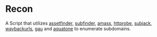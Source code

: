 # Recon

A Script that utilizes [assetfinder](https://github.com/tomnomnom/assetfinder), [subfinder](https://github.com/projectdiscovery/subfinder), [amass](https://github.com/OWASP/Amass), [httprobe](https://github.com/tomnomnom/httprobe), [subjack](https://github.com/haccer/subjack), [waybackurls](https://github.com/tomnomnom/waybackurls), [gau](https://github.com/lc/gau) and [aquatone](https://github.com/michenriksen/aquatone) to enumerate subdomains.
